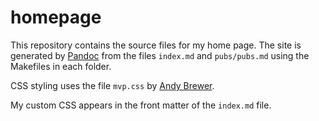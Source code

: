 # homepage

This repository contains the source files for my home page. The site is 
generated by [Pandoc](https://pandoc.org) from the files `index.md` 
and `pubs/pubs.md` using the Makefiles in each folder. 

CSS styling uses the file `mvp.css` by 
[Andy Brewer](https://github.com/andybrewer/mvp). 

My custom CSS appears in the front matter of the `index.md` file.

